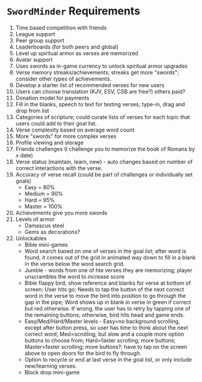 # ``SwordMinder`` Requirements
1. Time based competition with friends
2. League support
3. Peer group support
4. Leaderboards (for both peers and global)
5. Level up spiritual armor as verses are memorized
6. Avatar support
7. Uses swords as in-game currency to unlock spiritual armor upgrades
8. Verse memory streaks/achievements; streaks get more "swords"; consider other types of achievements.
9. Develop a starter list of recommended verses for new users
10. Users can choose translation (KJV, ESV, CSB are free?) others paid?
11. Donation model for payments
12. Fill in the blanks, speech to text for testing verses; type-in, drag and drop from list
13. Categories of scripture; could curate lists of verses for each topic that users could add to their goal list.
14. Verse complexity based on average word count
15. More "swords" for more complex verses
16. Profile viewing and storage
17. Friends challenges (I challenge you to memorize the book of Romans by x date)
18. Verse status (maintain, learn, new) - auto changes based on number of correct interactions with the verse.
19. Accuracy of verse recall (could be part of challenges or individually set goals)
    - Easy = 80%
    - Medium = 90%
    - Hard = 95%
    - Master = 100%
20. Achievements give you more swords
21. Levels of armor
    - Damascus steel
    - Gems as decorations?
22. Unlockables
    - Bible mini-games
    - Word search based on one of verses in the goal list; after word is found, it comes out of the grid in animated way down to fill in a blank in the verse below the word search grid.
    - Jumble - words from one of hte verses they are memorizing; player unscrambles the word to increase score
    - Bible flappy bird; show reference and blanks for verse at bottom of screen; User hits go; Needs to tap the button of the next correct word in the verse to move the bird into position to go through the gap in the pipe; Word shows up in blank in verse in green if correct but red otherwise. If wrong, the user has to retry by tapping one of the remaining buttons; otherwise, bird hits head and game ends.
    - Easy/Med/Hard/Master levels - Easy=no background scrolling, except after button press, so user has time to think about the next correct word; Med=scrolling, but slow and a couple more option buttons to choose from; Hard=faster scrolling; more buttons; Master=faster scrolling; more buttons?; have to tap on the screen above to open doors for the bird to fly through.
    - Option to recycle or end at last verse in the goal list, or only include new/learning verses.
    - Block drop mini-game


